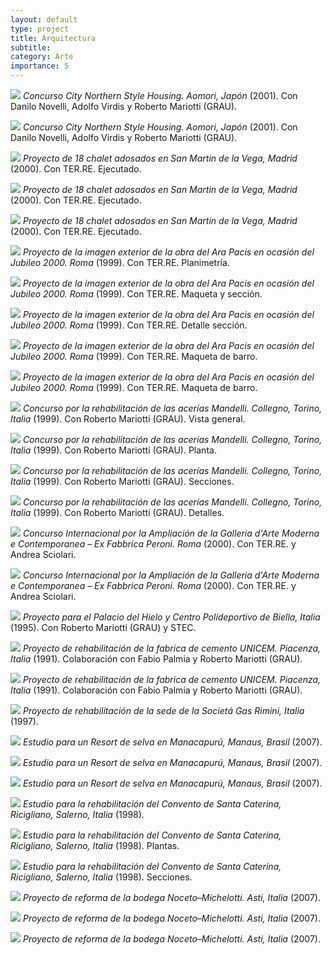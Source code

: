 ```yaml
---
layout: default
type: project
title: Arquitectura
subtitle:
category: Arte
importance: 5
---
```

![](1.jpg)
*Concurso City Northern Style Housing. Aomori, Japón* (2001).
Con Danilo Novelli, Adolfo Virdis y Roberto Mariotti (GRAU).

![](2.jpg)
*Concurso City Northern Style Housing. Aomori, Japón* (2001).
Con Danilo Novelli, Adolfo Virdis y Roberto Mariotti (GRAU).

![](4.jpg)
*Proyecto de 18 chalet adosados en San Martin de la Vega, Madrid* (2000). Con TER.RE. Ejecutado.

![](5.jpg)
*Proyecto de 18 chalet adosados en San Martin de la Vega, Madrid* (2000). Con TER.RE. Ejecutado.

![](6.jpg)
*Proyecto de 18 chalet adosados en San Martin de la Vega, Madrid* (2000). Con TER.RE. Ejecutado.

![](8.jpg)
*Proyecto de la imagen exterior de la obra del Ara Pacis en ocasión del Jubileo 2000. Roma* (1999). Con TER.RE. Planimetría.

![](9.jpg)
*Proyecto de la imagen exterior de la obra del Ara Pacis en ocasión del Jubileo 2000. Roma* (1999). Con TER.RE. Maqueta y sección.

![](10.jpg)
*Proyecto de la imagen exterior de la obra del Ara Pacis en ocasión del Jubileo 2000. Roma* (1999). Con TER.RE. Detalle sección.

![](11.jpg)
*Proyecto de la imagen exterior de la obra del Ara Pacis en ocasión del Jubileo 2000. Roma* (1999). Con TER.RE. Maqueta de barro.

![](12.jpg)
*Proyecto de la imagen exterior de la obra del Ara Pacis en ocasión del Jubileo 2000. Roma* (1999). Con TER.RE.  Maqueta de barro.

![](14.jpg)
*Concurso por la rehabilitación de las acerías Mandelli. Collegno, Torino, Italia* (1999). Con Roberto Mariotti (GRAU). Vista general.

![](15.jpg)
*Concurso por la rehabilitación de las acerías Mandelli. Collegno, Torino, Italia* (1999). Con Roberto Mariotti (GRAU). Planta.

![](16.jpg)
*Concurso por la rehabilitación de las acerías Mandelli. Collegno, Torino, Italia* (1999). Con Roberto Mariotti (GRAU). Secciones.

![](17.jpg)
*Concurso por la rehabilitación de las acerías Mandelli. Collegno, Torino, Italia* (1999). Con Roberto Mariotti (GRAU). Detalles.

![](18.jpg)
*Concurso Internacional por la Ampliación de la Galleria d'Arte Moderna e Contemporanea – Ex Fabbrica Peroni. Roma* (2000). Con TER.RE. y Andrea Sciolari.

![](19.jpg)
*Concurso Internacional por la Ampliación de la Galleria d'Arte Moderna e Contemporanea – Ex Fabbrica Peroni. Roma* (2000). Con TER.RE. y Andrea Sciolari.

![](20.jpg)
*Proyecto para el Palacio del Hielo y Centro Polideportivo de Biella, Italia* (1995). Con Roberto Mariotti (GRAU) y STEC.

![](22.jpg)
*Proyecto de rehabilitación de la fabrica de cemento UNICEM. Piacenza, Italia* (1991). Colaboración con Fabio Palmia y Roberto Mariotti (GRAU).

![](23.jpg)
*Proyecto de rehabilitación de la fabrica de cemento UNICEM. Piacenza, Italia* (1991). Colaboración con Fabio Palmia y Roberto Mariotti (GRAU).

![](24.jpg)
*Proyecto de rehabilitación de la sede de la Societá Gas Rimini, Italia* (1997).

![](26.jpg)
*Estudio para un Resort de selva en Manacapurú, Manaus, Brasil* (2007).

![](27.jpg)
*Estudio para un Resort de selva en Manacapurú, Manaus, Brasil* (2007).

![](28.jpg)
*Estudio para un Resort de selva en Manacapurú, Manaus, Brasil* (2007).

![](30.jpg)
*Estudio para la rehabilitación del Convento de Santa Caterina, Ricigliano, Salerno, Italia* (1998).

![](31.jpg)
*Estudio para la rehabilitación del Convento de Santa Caterina, Ricigliano, Salerno, Italia* (1998). Plantas.

![](32.jpg)
*Estudio para la rehabilitación del Convento de Santa Caterina, Ricigliano, Salerno, Italia* (1998). Secciones.

![](34.jpg)
*Proyecto de reforma de la bodega Noceto–Michelotti. Asti, Italia* (2007).

![](35.jpg)
*Proyecto de reforma de la bodega Noceto–Michelotti. Asti, Italia* (2007).

![](36.jpg)
*Proyecto de reforma de la bodega Noceto–Michelotti. Asti, Italia* (2007).
